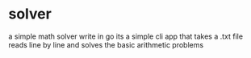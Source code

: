 # solver
a simple math solver write in go
its a simple cli app that takes a .txt file reads line by line and solves the basic arithmetic problems
